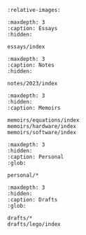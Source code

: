 ```{include} ../README.md
:relative-images:
```

```{toctree}
:maxdepth: 3
:caption: Essays
:hidden:

essays/index
```

```{toctree}
:maxdepth: 3
:caption: Notes
:hidden:

notes/2023/index
```

```{toctree}
:maxdepth: 3
:hidden:
:caption: Memoirs

memoirs/equations/index
memoirs/hardware/index
memoirs/software/index
```

```{toctree}
:maxdepth: 3
:hidden:
:caption: Personal 
:glob:

personal/*
```

```{toctree}
:maxdepth: 3
:hidden:
:caption: Drafts 
:glob:

drafts/*
drafts/lego/index
```
